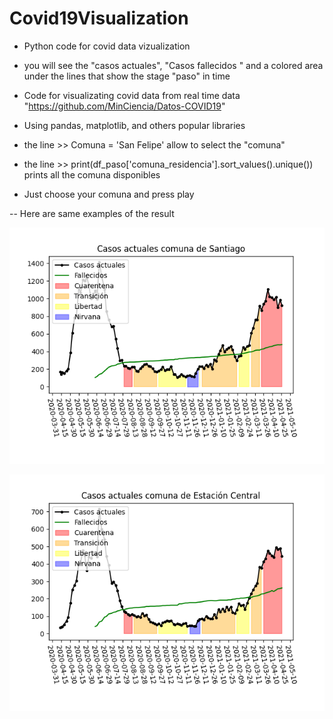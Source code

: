 # Covid19Visualization
- Python code for covid data vizualization
- you will see the "casos actuales", "Casos fallecidos " and a colored area under the lines that show the stage "paso" in time

- Code for visualizating covid data from real time data "https://github.com/MinCiencia/Datos-COVID19" 
- Using pandas, matplotlib, and others popular libraries

- the line >> Comuna = 'San Felipe' allow to select the "comuna"
- the line >> print(df_paso['comuna_residencia'].sort_values().unique()) prints all the comuna disponibles


- Just choose your comuna and press play

-- Here are same examples of the result

![alt text](https://github.com/suazojaime/Covid19Visualization/raw/main/Santiago.png)

![alt text](https://github.com/suazojaime/Covid19Visualization/raw/main/estacion_central.png)




